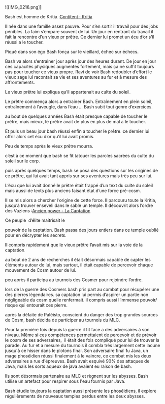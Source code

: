 ![[IMG_0216.png]]

Bash est homme de Kritia. [Contitent : Kritia](evernote:///view/53504706/s328/02e5faac-45b7-a333-e019-38e2625d1466/eff97597-da48-4db1-b0d7-f12329e1361b/)

Il née dans une famille assez pauvre. Pour s’en sortir il travail pour des jobs pénibles. La faim s’empare souvent de lui. Un jour en rentrant du travail il fait la rencontre d’un vieux pr prêtre. Ce dernier lui promet un écu d’or s’il réussi a le toucher.

Piqué dans son égo Bash fonça sur le vieillard, échec sur échecs.

Bash va alors s’entrainer jour après jour des heures durant. De jour en jour ces capacités physiques augmentes fortement, mais ça ne suffit toujours pas pour toucher ce vieux propre. Ravi de voir Bash redoubler d’effort le vieux sage lui racontait sa vie et ses aventures au fur et à mesure des affrontements.

Le vieux prêtre lui expliqua qu’il appartenait au culte du soleil.

Le prêtre commença alors a entrainer Bash. Entraînement en plein soleil, entraînement à l’aveugle, dans l’eau … Bash subit tout genre d’exercices.

au bout de quelques années Bash était presque capable de toucher le prêtre, mais mieux, le prêtre avait de plus en plus de mal a le toucher.

  

Et puis un beau jour bash réussi enfin a toucher le prêtre. ce dernier lui offrir alors cet écu d’or qu’il lui avait promis.

  

Peu de temps après le vieux prêtre mourra.

c’est à ce moment que bash se fit tatouer les paroles sacrées du culte du soleil sur le corp.

  

puis après quelques temps, bash se posa des questions sur les origines de ce prêtre, qui lui avait tant appris sur ses aventures mais très peu sur lui.

  

L’écu que lui avait donné le prêtre était frappé d’un text du culte du soleil mais aussi de texts plus anciens faisant état d’une force pré-cosm.

  

Il se mis alors a chercher l’origine de cette force. Il parcouru toute la Kritia, jusqu’à trouver enseveli dans le sable un temple. Il découvrit alors l’ordre des Vaziens :[Ancien power - La Captation](evernote:///view/53504706/s328/f06cd3f1-c4f6-684f-1444-9e2ed0fd28ac/a5a40970-ef27-4f7d-a7d0-902fa8a89a87/)

Ce peuple  d’élite maitrisait le

pouvoir de la captation. Bash passa des jours entiers dans ce temple oublié pour en décrypter les secrets.

Il compris rapidement que le vieux prêtre l’avait mis sur la voie de la captation.

  

au bout de 2 ans de recherches il était désormais capable de capter les éléments autour de lui, mais surtout, il était capable de percevoir chaque mouvement de Cosm autour de lui.

  

peu après il participa au tournois des Cosmer pour rejoindre l’ordre.

  

lors de la guerre des Cosmers bash pris part au combat pour récupérer une des pierres légendaires. sa captation lui permis d’aspirer un partie non négligeable du cosm quelle renfermait. il compris aussi l’immense pouvoir/ risque qui entourait ces pierre.

  

après la défaite de Paléisto, conscient du danger des trop grandes sources de Cosm, bash décida de participer au tournois du MLC.

  

Pour la première fois depuis la guerre il fit face a des adversaires à son niveau. Même si ces compétences permettaient de percevoir et de prévoir le cosm de ses adversaires,  il était des fois compliqué pour lui de trouver la parade. Au fur et a mesure du tournois il combla très largement cette lacune jusqu'à ce hisser dans le plotons final. Son adversaire final fu Java, un mage phoséidien réussi finalement à le vaincre, ce combat mis les deux adversaires a rue d'épreuves. Bash avait esquivé 90% des attaques de Java, mais les sorts aqueux de java avaient eu raison de bash.

Ils sont désormais partenaire au MLC et règnent sur les abysses. Bash utilise un artefact pour respirer sous l'eau fournis par Java.

  

Bash étudie toujours la captation aussi présente les phoséidiens, il explore régulièrements de nouveaux temples perdus entre les deux abysses.